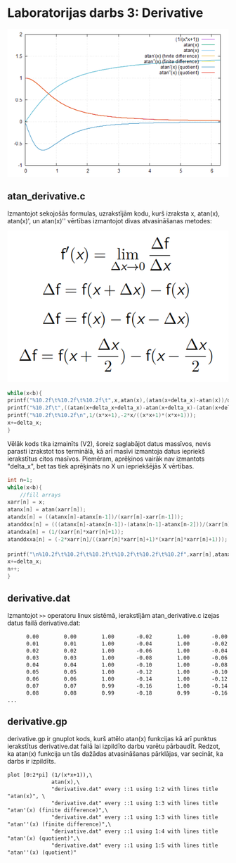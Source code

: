 # Laboratorijas darbs 3: Derivative

![test](https://github.com/atrkv/RTR105/blob/main/labd/lab3/derivative.png)

## atan_derivative.c
Izmantojot sekojošās formulas, uzrakstījām kodu, kurš izraksta x, atan(x), atan(x)', un atan(x)'' vērtības izmantojot divas atvasināšanas metodes:

![test1](https://github.com/atrkv/RTR105/blob/main/labd/lab3/junk/1.PNG)

```c
while(x<b){
printf("%10.2f\t%10.2f\t%10.2f\t",x,atan(x),(atan(x+delta_x)-atan(x))/delta_x);
printf("%10.2f\t",((atan(x+delta_x+delta_x)-atan(x+delta_x)-(atan(x+delta_x)-atan(x)))/delta_x)/delta_x);
printf("%10.2f\t%10.2f\n",1/(x*x+1),-2*x/((x*x+1)*(x*x+1)));
x+=delta_x;
}
```
Vēlāk kods tika izmainīts (V2), šoreiz saglabājot datus massīvos, nevis parasti izrakstot tos terminālā, kā arī masīvi izmantoja datus iepriekš ierakstītus citos masīvos. Piemēram, aprēķinos vairāk nav izmantots "delta_x", bet tas tiek aprēķināts no X un iepriekšējās X vērtības.

```c
int n=1;
while(x<b){
    //fill arrays
xarr[n] = x;
atanx[n] = atan(xarr[n]);
atandx[n] = ((atanx[n]-atanx[n-1])/(xarr[n]-xarr[n-1]));
atanddxx[n] = (((atanx[n]-atanx[n-1])-(atanx[n-1]-atanx[n-2]))/(xarr[n]-xarr[n-1]))/(xarr[n]-xarr[n-1]);
atandxa[n] = (1/(xarr[n]*xarr[n]+1));
atanddxxa[n] = (-2*xarr[n]/((xarr[n]*xarr[n]+1)*(xarr[n]*xarr[n]+1)));

printf("\n%10.2f\t%10.2f\t%10.2f\t%10.2f\t%10.2f\t%10.2f",xarr[n],atanx[n],atandx[n],atanddxx[n],atandxa[n],atanddxxa[n]);
x+=delta_x;
n++;
}
```

## derivative.dat
Izmantojot ```>>``` operatoru linux sistēmā, ierakstījām atan_derivative.c izejas datus failā derivative.dat:

```
      0.00	      0.00	      1.00	     -0.02	      1.00	     -0.00
      0.01	      0.01	      1.00	     -0.04	      1.00	     -0.02
      0.02	      0.02	      1.00	     -0.06	      1.00	     -0.04
      0.03	      0.03	      1.00	     -0.08	      1.00	     -0.06
      0.04	      0.04	      1.00	     -0.10	      1.00	     -0.08
      0.05	      0.05	      1.00	     -0.12	      1.00	     -0.10
      0.06	      0.06	      1.00	     -0.14	      1.00	     -0.12
      0.07	      0.07	      0.99	     -0.16	      1.00	     -0.14
      0.08	      0.08	      0.99	     -0.18	      0.99	     -0.16
...
```
## derivative.gp
derivative.gp ir gnuplot kods, kurš attēlo atan(x) funkcijas kā arī punktus ierakstītus derivative.dat failā lai izpildīto darbu varētu pārbaudīt. Redzot, ka atan(x) funkcija un tās dažādas atvasināšanas pārklājas, var secināt, ka darbs ir izpildīts.   

```gnuplot
plot [0:2*pi] (1/(x*x+1)),\
              atan(x),\
              "derivative.dat" every ::1 using 1:2 with lines title "atan(x)", \
              "derivative.dat" every ::1 using 1:3 with lines title "atan'(x) (finite difference)",\
              "derivative.dat" every ::1 using 1:3 with lines title "atan''(x) (finite difference)",\
              "derivative.dat" every ::1 using 1:4 with lines title "atan'(x) (quotient)",\
              "derivative.dat" every ::1 using 1:5 with lines title "atan''(x) (quotient)"
```
